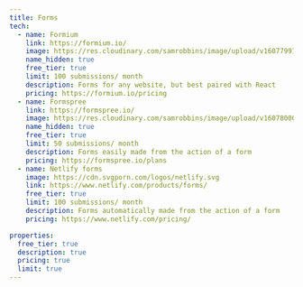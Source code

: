 ```yaml
---
title: Forms
tech:
  - name: Formium
    link: https://formium.io/
    image: https://res.cloudinary.com/samrobbins/image/upload/v1607799711/formium_b505jj.svg
    name_hidden: true
    free_tier: true
    limit: 100 submissions/ month
    description: Forms for any website, but best paired with React
    pricing: https://formium.io/pricing
  - name: Formspree
    link: https://formspree.io/
    image: https://res.cloudinary.com/samrobbins/image/upload/v1607800002/formspree_ec1yy5.svg
    name_hidden: true
    free_tier: true
    limit: 50 submissions/ month
    description: Forms easily made from the action of a form
    pricing: https://formspree.io/plans
  - name: Netlify forms
    image: https://cdn.svgporn.com/logos/netlify.svg
    link: https://www.netlify.com/products/forms/
    free_tier: true
    limit: 100 submissions/ month
    description: Forms automatically made from the action of a form
    pricing: https://www.netlify.com/pricing/

properties:
  free_tier: true
  description: true
  pricing: true
  limit: true
---
```

